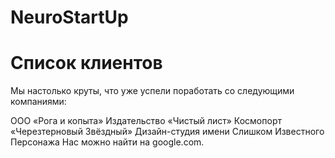 # NeuroStartUp
# Список клиентов
Мы настолько круты, что уже успели поработать со следующими компаниями:

ООО «Рога и копыта»
Издательство «Чистый лист»
Космопорт «Черезтерновый Звёздный»
Дизайн-студия имени Слишком Известного Персонажа
Нас можно найти на google.com.